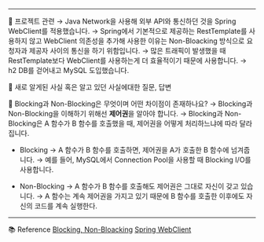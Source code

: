 
---

🍎 프로젝트 관련
→ Java Network을 사용해 외부 API와 통신하던 것을 Spring WebClient를 적용했습니다.
→ Spring에서 기본적으로 제공하는 RestTemplate를 사용하지 않고 WebClient 의존성을 추가해 사용한 이유는
Non-Bloacking 방식으로 요청자과 제공자 사이의 통신을 하기 위함입니다.
→ 많은 트래픽이 발생했을 때 RestTemplate보다 WebClient를 사용하는게 더 효율적이기 때문에 사용합니다.
→ h2 DB를 걷어내고 MySQL 도입했습니다.

🍎 새로 알게된 사실 혹은 알고 있던 사실에대한 질문, 답변

🍏 Blocking과 Non-Blocking은 무엇이며 어떤 차이점이 존재하나요?
→ Blocking과 Non-Blocking을 이해하기 위해선 **제어권**을 알아야 합니다.
→ Blocking과 Non-Blocking은 A 함수가 B 함수를 호출했을 때, 제어권을 어떻게 처리하느냐에 따라 달라집니다.

  * Blocking
  → A 함수가 B 함수를 호출하면, 제어권을 A가 호출한 B 함수에 넘겨줍니다.
  → 예를 들어, MySQL에서 Connection Pool을 사용할 때 Blocking I/O를 사용합니다.

  * Non-Blocking
  → A 함수가 B 함수를 호출해도 제어권은 그대로 자신이 갖고 있습니다.
  → A 함수는 계속 제어권을 가지고 있기 때문에 B 함수를 호출한 이후에도 자신의 코드를 계속 실행한다.

---
📚 Reference
[Blocking, Non-Bloacking](https://velog.io/@nittre/%EB%B8%94%EB%A1%9C%ED%82%B9-Vs.-%EB%85%BC%EB%B8%94%EB%A1%9C%ED%82%B9-%EB%8F%99%EA%B8%B0-Vs.-%EB%B9%84%EB%8F%99%EA%B8%B0)
[Spring WebClient](https://happycloud-lee.tistory.com/220)
